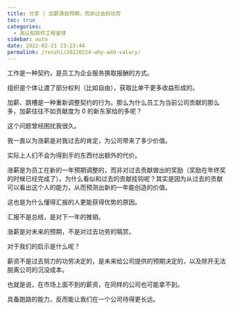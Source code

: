 ```yaml
---
title: 分享 | 加薪源自预期，而非过去的功劳
toc: true
categories: 
  - 高认知软件工程星球
sidebar: auto
date: 2022-02-21 23:23:44
permalink: /renzhi/20220224-why-add-salary/
---
```


工作是一种契约，是员工为企业服务换取报酬的方式。

组织是个体让渡了部分权利（比如自由），获取比单干更多收益形成的。

加薪、跳槽是一种重新调整契约的行为。那么为什么员工为当前公司贡献的那么多，加薪往往不如贡献度为 0 的新东家给的多呢？

这个问题曾经困扰我很久。

我一直以为涨薪是对我过去的肯定，为公司带来了多少价值。

实际上人们不会为得到手的东西付出额外的代价。

涨薪是为员工在新的一年预期调整的，而非对过去贡献做出的奖励（奖励在年终奖的时候已经完成了）。为什么看似和过去的贡献挂钩呢？其实是因为从过去的贡献可以看出这个人的能力，从而预测出新的一年能创造的价值。

这也是为什么懂得汇报的人更能获得优势的原因。

汇报不是总结，是对下一年的推销。

涨薪是对未来的预期，不是对过去功劳的犒赏。

对于我们的启示是什么呢？

薪资不是过去努力的功劳决定的，是未来给公司提供的预期决定的，以及除开无法脱离公司的沉没成本。

也就是说，在市场上面不到的薪资，在同样的公司也可能拿不到。

具备跑路的能力，反而能让我们在一个公司待得更长远。



